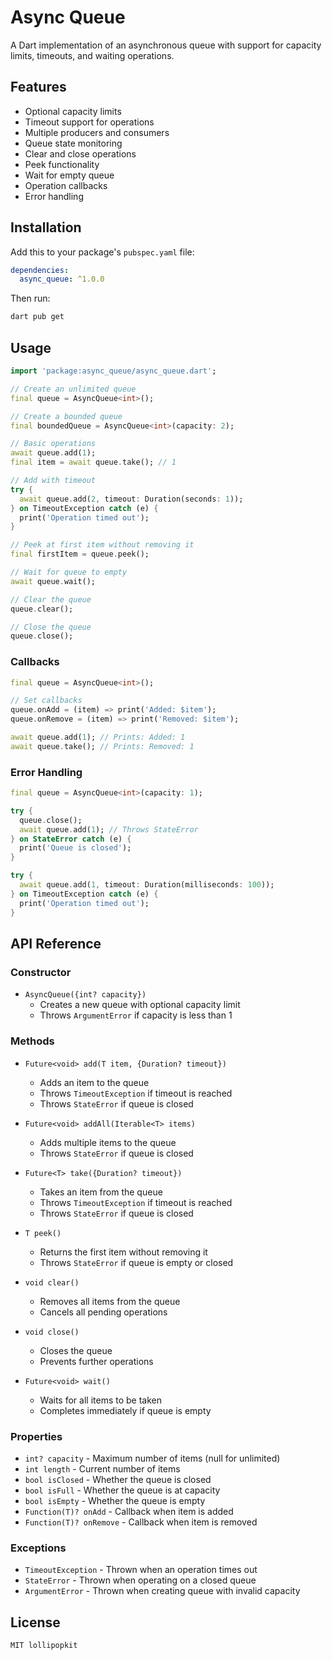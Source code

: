 # Async Queue

A Dart implementation of an asynchronous queue with support for capacity limits, timeouts, and waiting operations.

## Features

- Optional capacity limits
- Timeout support for operations
- Multiple producers and consumers
- Queue state monitoring
- Clear and close operations
- Peek functionality
- Wait for empty queue
- Operation callbacks
- Error handling

## Installation

Add this to your package's `pubspec.yaml` file:

```yaml
dependencies:
  async_queue: ^1.0.0
```

Then run:

```bash
dart pub get
```

## Usage

```dart
import 'package:async_queue/async_queue.dart';

// Create an unlimited queue
final queue = AsyncQueue<int>();

// Create a bounded queue
final boundedQueue = AsyncQueue<int>(capacity: 2);

// Basic operations
await queue.add(1);
final item = await queue.take(); // 1

// Add with timeout
try {
  await queue.add(2, timeout: Duration(seconds: 1));
} on TimeoutException catch (e) {
  print('Operation timed out');
}

// Peek at first item without removing it
final firstItem = queue.peek();

// Wait for queue to empty
await queue.wait();

// Clear the queue
queue.clear();

// Close the queue
queue.close();
```

### Callbacks

```dart
final queue = AsyncQueue<int>();

// Set callbacks
queue.onAdd = (item) => print('Added: $item');
queue.onRemove = (item) => print('Removed: $item');

await queue.add(1); // Prints: Added: 1
await queue.take(); // Prints: Removed: 1
```

### Error Handling

```dart
final queue = AsyncQueue<int>(capacity: 1);

try {
  queue.close();
  await queue.add(1); // Throws StateError
} on StateError catch (e) {
  print('Queue is closed');
}

try {
  await queue.add(1, timeout: Duration(milliseconds: 100));
} on TimeoutException catch (e) {
  print('Operation timed out');
}
```

## API Reference

### Constructor

- `AsyncQueue({int? capacity})`
  - Creates a new queue with optional capacity limit
  - Throws `ArgumentError` if capacity is less than 1

### Methods

- `Future<void> add(T item, {Duration? timeout})`
  - Adds an item to the queue
  - Throws `TimeoutException` if timeout is reached
  - Throws `StateError` if queue is closed

- `Future<void> addAll(Iterable<T> items)`
  - Adds multiple items to the queue
  - Throws `StateError` if queue is closed

- `Future<T> take({Duration? timeout})`
  - Takes an item from the queue
  - Throws `TimeoutException` if timeout is reached
  - Throws `StateError` if queue is closed

- `T peek()`
  - Returns the first item without removing it
  - Throws `StateError` if queue is empty or closed

- `void clear()`
  - Removes all items from the queue
  - Cancels all pending operations

- `void close()`
  - Closes the queue
  - Prevents further operations

- `Future<void> wait()`
  - Waits for all items to be taken
  - Completes immediately if queue is empty

### Properties

- `int? capacity` - Maximum number of items (null for unlimited)
- `int length` - Current number of items
- `bool isClosed` - Whether the queue is closed
- `bool isFull` - Whether the queue is at capacity
- `bool isEmpty` - Whether the queue is empty
- `Function(T)? onAdd` - Callback when item is added
- `Function(T)? onRemove` - Callback when item is removed

### Exceptions

- `TimeoutException` - Thrown when an operation times out
- `StateError` - Thrown when operating on a closed queue
- `ArgumentError` - Thrown when creating queue with invalid capacity

## License

```
MIT lollipopkit
```
